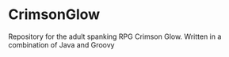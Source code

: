 # CrimsonGlow
Repository for the adult spanking RPG Crimson Glow. Written in a combination of Java and Groovy
